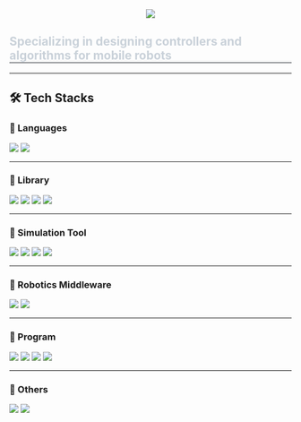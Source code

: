 <div align="center">
  <img src="https://capsule-render.vercel.app/api?type=transparent&color=7187f4&height=180&text=Eunwon's%20Github&animation=&fontColor=ffffff&fontSize=60" />
</div>

<div style="text-align: left;"> 
  <h2 style="border-bottom: 1px solid #21262d; color: #c9d1d9;"> Specializing in designing controllers and algorithms for mobile robots </h2>  
</div>

---

## 🛠️ Tech Stacks  

### 🔹 Languages  
<img src="https://img.shields.io/badge/Python-3776AB?style=for-the-badge&logo=python&logoColor=white" /> 
<img src="https://img.shields.io/badge/C++-00599C?style=for-the-badge&logo=c%2B%2B&logoColor=white" />

---

### 🔹 Library  
<img src="https://img.shields.io/badge/YOLO-00FFFF?style=for-the-badge&logo=yolo&logoColor=black" /> 
<img src="https://img.shields.io/badge/PyTorch-EE4C2C?style=for-the-badge&logo=pytorch&logoColor=white" /> 
<img src="https://img.shields.io/badge/TensorFlow-FF6F00?style=for-the-badge&logo=tensorflow&logoColor=white" /> 
<img src="https://img.shields.io/badge/Open3D-232F3E?style=for-the-badge&logo=open3d&logoColor=white" /> 

---

### 🔹 Simulation Tool  
<img src="https://img.shields.io/badge/Gazebo-FF6600?style=for-the-badge&logo=ros&logoColor=white" /> 
<img src="https://img.shields.io/badge/Matlab%20Simulink-0076A8?style=for-the-badge&logo=mathworks&logoColor=white" /> 
<img src="https://img.shields.io/badge/Unity-000000?style=for-the-badge&logo=unity&logoColor=white" /> 
<img src="https://img.shields.io/badge/SimulationX-CC0000?style=for-the-badge&logo=redhat&logoColor=white" /> 

---

### 🔹 Robotics Middleware  
<img src="https://img.shields.io/badge/ROS-22314E?style=for-the-badge&logo=ros&logoColor=white" /> 
<img src="https://img.shields.io/badge/ROS2-22314E?style=for-the-badge&logo=ros&logoColor=white" /> 

---

### 🔹 Program  
<img src="https://img.shields.io/badge/SolidWorks-FF0000?style=for-the-badge&logo=dassaultsystemes&logoColor=white" /> 
<img src="https://img.shields.io/badge/Fusion%20360-FCA121?style=for-the-badge&logo=autodesk&logoColor=white" /> 
<img src="https://img.shields.io/badge/MATLAB-0076A8?style=for-the-badge&logo=mathworks&logoColor=white" /> 
<img src="https://img.shields.io/badge/Blender-F5792A?style=for-the-badge&logo=blender&logoColor=white" /> 

---

### 🔹 Others  
<img src="https://img.shields.io/badge/GitHub-181717?style=for-the-badge&logo=github&logoColor=white" /> 
<img src="https://img.shields.io/badge/VS%20Code-007ACC?style=for-the-badge&logo=visualstudiocode&logoColor=white" /> 

